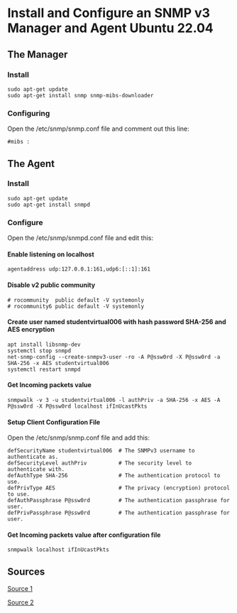 # Install and Configure an SNMP v3 Manager and Agent Ubuntu 22.04

## The Manager

### Install

```shellscript
sudo apt-get update
sudo apt-get install snmp snmp-mibs-downloader
```

### Configuring
Open the /etc/snmp/snmp.conf file and comment out this line:
```
#mibs :
```

## The  Agent

### Install

```shellscript
sudo apt-get update
sudo apt-get install snmpd
```

### Configure

Open the /etc/snmp/snmpd.conf file and edit this:

#### Enable listening on localhost
```
agentaddress udp:127.0.0.1:161,udp6:[::1]:161
```

#### Disable v2 public community
```
# rocommunity  public default -V systemonly
# rocommunity6 public default -V systemonly
```

#### Create user named studentvirtual006 with hash password SHA-256 and AES encryption 
```
apt install libsnmp-dev
systemctl stop snmpd
net-snmp-config --create-snmpv3-user -ro -A P@ssw0rd -X P@ssw0rd -a SHA-256 -x AES studentvirtual006
systemctl restart snmpd
```

#### Get Incoming packets value

```shellscript
snmpwalk -v 3 -u studentvirtual006 -l authPriv -a SHA-256 -x AES -A P@ssw0rd -X P@ssw0rd localhost ifInUcastPkts
```

#### Setup Client Configuration File
Open the /etc/snmp/snmp.conf file and add this:

```
defSecurityName studentvirtual006  # The SNMPv3 username to authenticate as.
defSecurityLevel authPriv          # The security level to authenticate with.	
defAuthType SHA-256                # The authentication protocol to use.	
defPrivType AES                    # The privacy (encryption) protocol to use.
defAuthPassphrase P@ssw0rd         # The authentication passphrase for user.
defPrivPassphrase P@ssw0rd         # The authentication passphrase for user.
```

#### Get Incoming packets value after configuration file
```shellscript
snmpwalk localhost ifInUcastPkts
```


## Sources
[Source 1](https://www.digitalocean.com/community/tutorials/how-to-install-and-configure-an-snmp-daemon-and-client-on-ubuntu-14-04)

[Source 2](https://stackoverflow.com/questions/59239838/snmpwalk-unknown-user-name-snmp-v3) 





